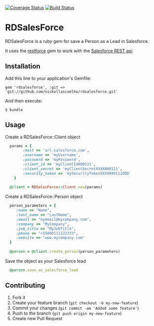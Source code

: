 [![Coverage Status](https://coveralls.io/repos/nickollascoelho/rdsalesforce/badge.png?branch=master)](https://coveralls.io/r/nickollascoelho/rdsalesforce?branch=master)
[![Build Status](https://travis-ci.org/nickollascoelho/rdsalesforce.png?branch=master)](https://travis-ci.org/nickollascoelho/rdsalesforce)

# RDSalesForce

RDSalesForce is a ruby gem for save a Person as a Lead in Salesforce.

It uses the [restforce](https://github.com/ejholmes/restforce) gem to work with the [Salesforce REST api](http://www.salesforce.com/us/developer/docs/api_rest/index.htm).

## Installation

Add this line to your application's Gemfile:

    gem 'rdsalesforce', :git => 'git://github.com/nickollascoelho/rdsalesforce.git'

And then execute:

    $ bundle

## Usage

Create a RDSalesForce::Client object
```ruby
  params = { 
        :host => 'url.salesforce.com', 
        :username => 'myUsername', 
        :password => 'myPassword', 
        :client_id => 'myClientId000111', 
        :client_secret => 'myClientSecretXXXX000111', 
        :security_token => 'mySecurityTokenXXX9999111DDD' 
    }
            
  @client = RDSalesForce::Client.new(params)
```
Create a RDSalesForce::Person object
```ruby
  person_parameters = { 
     :name => "Name",
     :last_name => "LastName",
     :email => "myemail@mycompany.com",
     :company => "MyCompany",
     :job_title => "MyJobTitle",
     :phone => "+55000111222333",
     :website => "www.mycompany.com"
  } 
  
  @person = @client.create_person(person_parameters)
```
Save the object as your Salesforce lead
```ruby
  @person.save_as_salesforce_lead
```

## Contributing

1. Fork it
2. Create your feature branch (`git checkout -b my-new-feature`)
3. Commit your changes (`git commit -am 'Added some feature'`)
4. Push to the branch (`git push origin my-new-feature`)
5. Create new Pull Request
